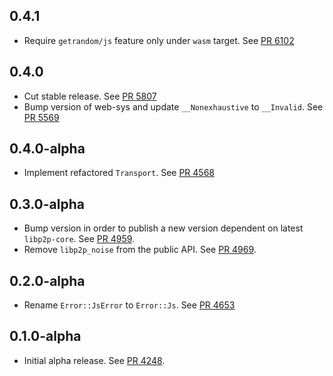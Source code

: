 ## 0.4.1

- Require `getrandom/js` feature only under `wasm` target.
  See [PR 6102](https://github.com/libp2p/rust-libp2p/pull/6102)

## 0.4.0

- Cut stable release.
  See [PR 5807](https://github.com/libp2p/rust-libp2p/pull/5807)
- Bump version of web-sys and update `__Nonexhaustive` to `__Invalid`.
  See [PR 5569](https://github.com/libp2p/rust-libp2p/pull/5569)

<!-- Update to libp2p-core v0.43.0 -->

## 0.4.0-alpha

- Implement refactored `Transport`.
  See [PR 4568](https://github.com/libp2p/rust-libp2p/pull/4568)

## 0.3.0-alpha

- Bump version in order to publish a new version dependent on latest `libp2p-core`.
  See [PR 4959](https://github.com/libp2p/rust-libp2p/pull/4959).
- Remove `libp2p_noise` from the public API.
  See [PR 4969](https://github.com/libp2p/rust-libp2p/pull/4969).

## 0.2.0-alpha

- Rename `Error::JsError` to `Error::Js`.
  See [PR 4653](https://github.com/libp2p/rust-libp2p/pull/4653)

## 0.1.0-alpha

- Initial alpha release.
  See [PR 4248].

[PR 4248]: https://github.com/libp2p/rust-libp2p/pull/4248
